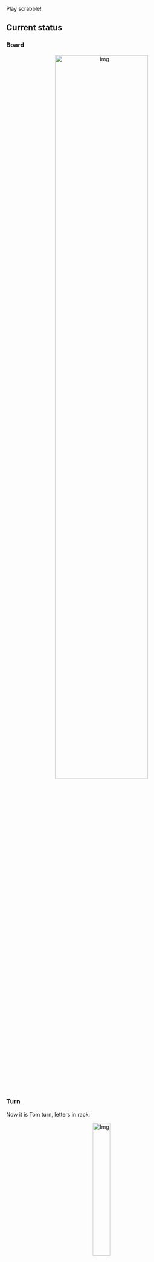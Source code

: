 
Play scrabble!
## Current status
### Board
<p align="center">
<img src="https://raw.githubusercontent.com/radosz99/radosz99/main/board.png" width=70% alt="Img"/>
    </p>
    
### Turn
Now it is Tom turn, letters in rack:
<p align="center">
<img src="https://raw.githubusercontent.com/radosz99/radosz99/main/rack.png" width=30% alt="Img"/>
</p>

### Game score
| Id | Player name | Points |
  | - | - | - |  
|0 | Tom | 181
|1 | Jerry | 151
## Make the move
Make the move and insert the letters by creating an [issue](https://github.com/radosz99/radosz99/issues/new?title=scrabble%7Cmove%7C7%3AA%3ARIDE&body=Just+push+%27Submit+new+issue%27+or+update+with+your+move.) according to the rules or...

## Possibly best moves  
Are you sure? :smiling_imp: :smiling_imp: :smiling_imp:
<details>
  <summary>Spoiler warning!</summary>
  
  | Id | Move | Issue link | Points |
  | - | - | - | - |  
|1| F:11:gora | [scrabble&#124;move&#124;F:11:gora](https://github.com/radosz99/radosz99/issues/new?title=scrabble%7Cmove%7CF%3A11%3Agora&body=Just+push+%27Submit+new+issue%27+or+update+with+your+move.) | 7 
|2| B:4:arna | [scrabble&#124;move&#124;B:4:arna](https://github.com/radosz99/radosz99/issues/new?title=scrabble%7Cmove%7CB%3A4%3Aarna&body=Just+push+%27Submit+new+issue%27+or+update+with+your+move.) | 6 
|3| F:11:gor | [scrabble&#124;move&#124;F:11:gor](https://github.com/radosz99/radosz99/issues/new?title=scrabble%7Cmove%7CF%3A11%3Agor&body=Just+push+%27Submit+new+issue%27+or+update+with+your+move.) | 6 
|4| 3:B:oaf | [scrabble&#124;move&#124;3:B:oaf](https://github.com/radosz99/radosz99/issues/new?title=scrabble%7Cmove%7C3%3AB%3Aoaf&body=Just+push+%27Submit+new+issue%27+or+update+with+your+move.) | 6 
|5| 3:B:arf | [scrabble&#124;move&#124;3:B:arf](https://github.com/radosz99/radosz99/issues/new?title=scrabble%7Cmove%7C3%3AB%3Aarf&body=Just+push+%27Submit+new+issue%27+or+update+with+your+move.) | 6 
|6| 3:B:orf | [scrabble&#124;move&#124;3:B:orf](https://github.com/radosz99/radosz99/issues/new?title=scrabble%7Cmove%7C3%3AB%3Aorf&body=Just+push+%27Submit+new+issue%27+or+update+with+your+move.) | 6 
|7| F:1:oral | [scrabble&#124;move&#124;F:1:oral](https://github.com/radosz99/radosz99/issues/new?title=scrabble%7Cmove%7CF%3A1%3Aoral&body=Just+push+%27Submit+new+issue%27+or+update+with+your+move.) | 6 
|8| B:4:rana | [scrabble&#124;move&#124;B:4:rana](https://github.com/radosz99/radosz99/issues/new?title=scrabble%7Cmove%7CB%3A4%3Arana&body=Just+push+%27Submit+new+issue%27+or+update+with+your+move.) | 6 
|9| B:3:roan | [scrabble&#124;move&#124;B:3:roan](https://github.com/radosz99/radosz99/issues/new?title=scrabble%7Cmove%7CB%3A3%3Aroan&body=Just+push+%27Submit+new+issue%27+or+update+with+your+move.) | 6 
|10| F:11:goa | [scrabble&#124;move&#124;F:11:goa](https://github.com/radosz99/radosz99/issues/new?title=scrabble%7Cmove%7CF%3A11%3Agoa&body=Just+push+%27Submit+new+issue%27+or+update+with+your+move.) | 6 
</details>
    
## Latest moves

| Id | Type | Move / Letters to replace | Created words / New letters | Date | Points | Player | Who |
| - | - | - | - | - | - | - | - |
|13| INSERT | 14:A:wash | ['WASH'] | 11/27/2022, 00:37:44 | 14 | Jerry | [radosz99](github.com/radosz99) |
|12| INSERT | 6:B:next | ['NEXT'] | 11/27/2022, 00:36:44 | 12 | Tom | [radosz99](github.com/radosz99) |
|11| INSERT | D:3:faix | ['FAIX'] | 11/27/2022, 00:36:03 | 28 | Jerry | [radosz99](github.com/radosz99) |
|10| INSERT | 4:D:allel | ['ALLEL'] | 11/27/2022, 00:35:29 | 10 | Tom | [radosz99](github.com/radosz99) |
|9| INSERT | A:11:blow | ['BLOW'] | 11/27/2022, 00:34:56 | 27 | Jerry | [radosz99](github.com/radosz99) |
|8| INSERT | 11:A:besung | ['BESUNG'] | 11/27/2022, 00:33:56 | 24 | Tom | [radosz99](github.com/radosz99) |
|7| INSERT | C:8:brash | ['BRASH'] | 11/27/2022, 00:32:59 | 26 | Jerry | [radosz99](github.com/radosz99) |
|6| INSERT | 9:B:frigger | ['FRIGGER'] | 11/27/2022, 00:32:18 | 24 | Tom | [radosz99](github.com/radosz99) |
|5| INSERT | H:4:limmer | ['LIMMER'] | 11/27/2022, 00:31:41 | 10 | Jerry | [radosz99](github.com/radosz99) |
|4| INSERT | O:3:ycond | ['YCOND'] | 11/27/2022, 00:30:37 | 45 | Tom | [radosz99](github.com/radosz99) |
|3| INSERT | 4:K:topic | ['TOPIC'] | 11/27/2022, 00:29:48 | 18 | Jerry | [radosz99](github.com/radosz99) |
|2| INSERT | L:3:zooey | ['ZOOEY'] | 11/27/2022, 00:29:08 | 34 | Tom | [radosz99](github.com/radosz99) |
|1| INSERT | J:5:jedi | ['JEDI'] | 11/27/2022, 00:27:22 | 28 | Jerry | [radosz99](github.com/radosz99) |
|0| INSERT | 7:H:middy | ['MIDDY'] | 11/27/2022, 00:24:54 | 32 | Tom | [radosz99](github.com/radosz99) |